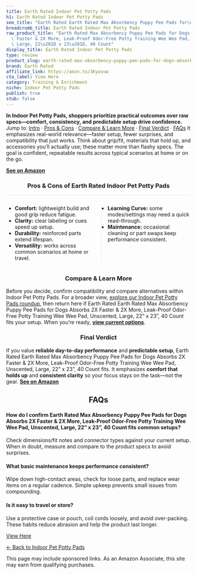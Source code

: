 ```yaml
---
title: Earth Rated Indoor Pet Potty Pads
h1: Earth Rated Indoor Pet Potty Pads
seo_title: "Earth Rated Earth Rated Max Absorbency Puppy Pee Pads for\u2026"
breadcrumb_title: Earth Rated Indoor Pet Potty Pads
raw_product_title: "Earth Rated Max Absorbency Puppy Pee Pads for Dogs Absorbs 2X\
  \ Faster & 2X More, Leak-Proof Odor-Free Potty Training Wee Wee Pad, Unscented,\
  \ Large, 22\u201D x 23\u201D, 40 Count"
display_title: Earth Rated Indoor Pet Potty Pads
type: review
product_slug: earth-rated-max-absorbency-puppy-pee-pads-for-dogs-absorbs-2x-faster-2x-9cb71c7a
brand: Earth Rated
affiliate_link: https://amzn.to/3Kyavuw
cta_label: View Here
category: Training & Enrichment
niche: Indoor Pet Potty Pads
publish: true
stub: false
---
```


<div id="intro" class="full-width"><p><strong>In Indoor Pet Potty Pads, shoppers prioritize practical outcomes over raw specs&mdash;comfort, consistency, and predictable setup drive confidence.</strong> Jump to: <a href="#intro">Intro</a> · <a href="#pros-cons">Pros &amp; Cons</a> · <a href="#compare-more">Compare &amp; Learn More</a> · <a href="#verdict">Final Verdict</a> · <a href="#faqs">FAQs</a> It emphasizes real-world relevance&mdash;faster setup, fewer surprises, and compatibility that just works. Think about grip/fit, materials that hold up, and accessories you’ll actually use; these matter more than flashy specs. The goal is confident, repeatable results across typical scenarios at home or on the go.</p><p><a href="https://amzn.to/3Kyavuw" rel="nofollow sponsored noopener" target="_blank"><strong>See on Amazon</strong></a></p></div>
<h3 id="pros-cons" style="text-align:center;">Pros &amp; Cons of Earth Rated Indoor Pet Potty Pads</h3>
<div class="pc-grid" style="display:grid;grid-template-columns:1fr 1fr;gap:16px;border-top:1px solid #e5e7eb;padding-top:12px;">
  <ul>
    <li><strong>Comfort:</strong> lightweight build and good grip reduce fatigue.</li>
    <li><strong>Clarity:</strong> clear labeling or cues speed up setup.</li>
    <li><strong>Durability:</strong> reinforced parts extend lifespan.</li>
    <li><strong>Versatility:</strong> works across common scenarios at home or travel.</li>
  </ul>
  <ul style="border-left:1px solid #e5e7eb;padding-left:16px;">
    <li><strong>Learning Curve:</strong> some modes/settings may need a quick read-through.</li>
    <li><strong>Maintenance:</strong> occasional cleaning or part swaps keep performance consistent.</li>
  </ul>
</div>


<h3 id="compare-more" style="text-align:center;">Compare &amp; Learn More</h3>
<p>Before you decide, confirm compatibility and compare alternatives within Indoor Pet Potty Pads. For a broader view, <a href="#">explore our Indoor Pet Potty Pads roundup</a>, then return here if Earth Rated Earth Rated Max Absorbency Puppy Pee Pads for Dogs Absorbs 2X Faster & 2X More, Leak-Proof Odor-Free Potty Training Wee Wee Pad, Unscented, Large, 22” x 23”, 40 Count fits your setup. When you’re ready, <a href="https://amzn.to/3Kyavuw" rel="nofollow sponsored noopener" target="_blank"><strong>view current options</strong></a>.</p>

<h3 id="verdict" style="text-align:center;">Final Verdict</h3>
<p>If you value <strong>reliable day-to-day performance</strong> and <strong>predictable setup</strong>, Earth Rated Earth Rated Max Absorbency Puppy Pee Pads for Dogs Absorbs 2X Faster & 2X More, Leak-Proof Odor-Free Potty Training Wee Wee Pad, Unscented, Large, 22” x 23”, 40 Count fits. It emphasizes <strong>comfort that holds up</strong> and <strong>consistent clarity</strong> so your focus stays on the task&mdash;not the gear. <a href="https://amzn.to/3Kyavuw" rel="nofollow sponsored noopener" target="_blank"><strong>See on Amazon</strong></a></p>

<h2 id="faqs" style="text-align:center;">FAQs</h2>
<h4><strong>How do I confirm Earth Rated Max Absorbency Puppy Pee Pads for Dogs Absorbs 2X Faster & 2X More, Leak-Proof Odor-Free Potty Training Wee Wee Pad, Unscented, Large, 22” x 23”, 40 Count fits common setups?</strong></h4>
<p>Check dimensions/fit notes and connector types against your current setup. When in doubt, measure and compare to the product specs to avoid surprises.</p>
<h4><strong>What basic maintenance keeps performance consistent?</strong></h4>
<p>Wipe down high-contact areas, check for loose parts, and replace wear items on a regular cadence. Simple upkeep prevents small issues from compounding.</p>
<h4><strong>Is it easy to travel or store?</strong></h4>
<p>Use a protective case or pouch, coil cords loosely, and avoid over-packing. These habits reduce abrasion and help the product last longer.</p>

<p><a class="btn" href="https://amzn.to/3Kyavuw" target="_blank" rel="nofollow sponsored noopener">View Here</a></p>
<p><a href="/roundups/training-enrichment/indoor-pet-potty-pads/">← Back to Indoor Pet Potty Pads</a></p>
<aside class="disclosure">This page may include sponsored links. As an Amazon Associate, this site may earn from qualifying purchases.</aside>
